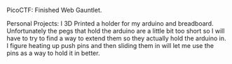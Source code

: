 PicoCTF:
Finished Web Gauntlet.




Personal Projects:
I 3D Printed a holder for my arduino and breadboard. Unfortunately the pegs that hold the arduino are a little bit too short so I will have to try to find a way to extend them so they actually hold the arduino in. I figure heating up push pins and then sliding them in will let me use the pins as a way to hold it in better.